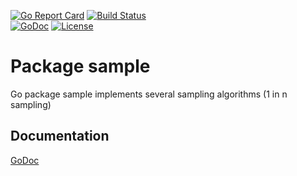 [![Go Report Card](http://goreportcard.com/badge/breml/sample)](http://goreportcard.com/report/breml/sample) 
[![Build Status](https://travis-ci.org/breml/sample.svg)](https://travis-ci.org/breml/sample)  
[![GoDoc](https://godoc.org/github.com/breml/sample?status.svg)](https://godoc.org/github.com/breml/sample) [![License](https://img.shields.io/github/license/breml/sample.svg)](https://raw.githubusercontent.com/breml/sample/master/LICENSE)

# Package sample

Go package sample implements several sampling algorithms (1 in n sampling)

## Documentation

[GoDoc](https://godoc.org/github.com/breml/sample)
